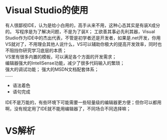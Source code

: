 # Visual Studio的使用
有人很鄙视IDE，认为是给小白用的，高手从来不用，这种心态其实是有装X成分的。
写程序是为了解决问题，不是为了装X；
工欲善其事必先利其器，Visual Studio作为IDE中的杰出代表，不管是初学者还是开发者，如果是.net开发，你用VS就对了，不用理会其他人说什么，VS可以辅助你极大的提高开发效率，同时也不阻挡你研究学习底层的本质；  
VS里有很多内置的模板，可以满足各个方面的开发需求；  
编辑器强大的IntellSense功能，减少了很多代码输入的繁琐；  
强大的调试功能；
强大的MSDN文档配套体系；  
……    
* 语法着色
* 语句完成

IDE不是万能的，有些环境下可能需要一些轻量级的编辑器更方便；但你可以都用啊，没有规定用了IDE就不能用编辑器了，不同场合不同选择嘛；  
   

# VS解析

